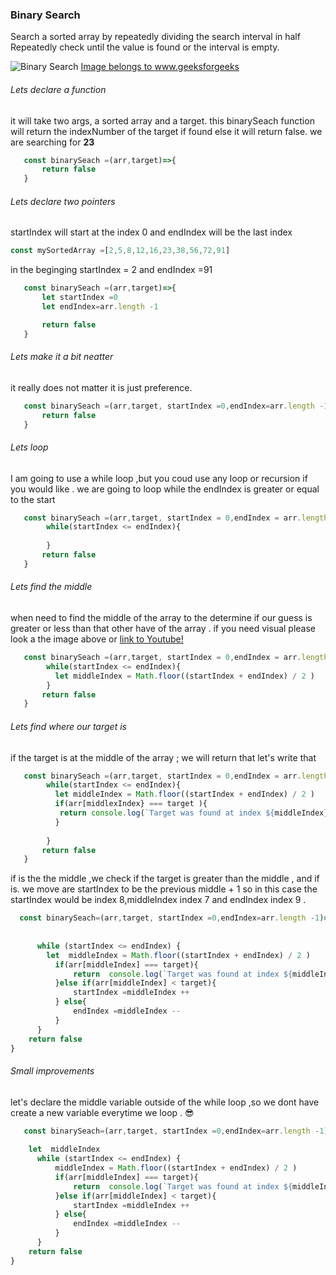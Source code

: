 ### Binary Search
Search a sorted array by repeatedly dividing the search interval in half Repeatedly check until the value is found or the interval is empty.

![Binary Search ](https://www.geeksforgeeks.org/wp-content/uploads/Binary-Search.png)
[Image belongs to www.geeksforgeeks ](https://www.geeksforgeeks.org/binary-search/)
###### Lets declare a function 
it will take two args, a sorted array and a target.
this  binarySeach function will return the indexNumber of the target if found else it will return false.
we are searching for **23**

```js
   const binarySeach =(arr,target)=>{
       return false 
   }
```
###### Lets declare two pointers 
startIndex will start at the index 0 and 
endIndex will be the last index 

```js
const mySortedArray =[2,5,8,12,16,23,38,56,72,91]
```
in the beginging startIndex = 2 and endIndex =91
```js
   const binarySeach =(arr,target)=>{
       let startIndex =0
       let endIndex=arr.length -1

       return false 
   }
```
###### Lets make it a bit neatter
it really does not matter it is just preference. 
```js
   const binarySeach =(arr,target, startIndex =0,endIndex=arr.length -1)=>{
       return false 
   }
```
###### Lets loop
I am going to use a while loop ,but you coud  use any loop or recursion if you would like .
we are going to loop while the endIndex is greater or equal to the start 

```js
   const binarySeach =(arr,target, startIndex = 0,endIndex = arr.length -1)=>{
        while(startIndex <= endIndex){
          
        }
       return false 
   }
```
###### Lets find the middle 
when need to find the middle of the array to the determine if our guess is greater or less than that other have of the array . if you need visual please look a the image above or [link to Youtube!](https://www.youtube.com/watch?v=iP897Z5Nerk&ab_channel=AlgoRythmics)

```js
   const binarySeach =(arr,target, startIndex = 0,endIndex = arr.length -1)=>{
        while(startIndex <= endIndex){
          let middleIndex = Math.floor((startIndex + endIndex) / 2 )
        }
       return false 
   }
```
###### Lets find where our target is 
if the target is at the middle of the array ; we will return that 
let's write that 

```js
   const binarySeach =(arr,target, startIndex = 0,endIndex = arr.length -1)=>{
        while(startIndex <= endIndex){
          let middleIndex = Math.floor((startIndex + endIndex) / 2 )
          if(arr[middlexIndex} === target ){
           return console.log(`Target was found at index ${middleIndex}`);
          }
          
        }
       return false 
   }
```

if is the the middle ,we check if the target is greater than the middle ,
and if is. we move are startIndex to be the previous middle + 1
so in this case the startIndex would be index 8,middleIndex index 7 and endIndex index 9 .

```js
  const binarySeach=(arr,target, startIndex =0,endIndex=arr.length -1)=>{
  
  
      while (startIndex <= endIndex) {
        let  middleIndex = Math.floor((startIndex + endIndex) / 2 )
          if(arr[middleIndex] === target){
              return  console.log(`Target was found at index ${middleIndex}`);
          }else if(arr[middleIndex] < target){
              startIndex =middleIndex ++
          } else{
              endIndex =middleIndex --
          } 
      }
    return false 
}
```
###### Small improvements 
let's declare the middle variable outside of the while loop ,so we dont have create a new variable everytime we loop . 😎
```js
   const binarySeach=(arr,target, startIndex =0,endIndex=arr.length -1)=>{
  
    let  middleIndex
      while (startIndex <= endIndex) {
          middleIndex = Math.floor((startIndex + endIndex) / 2 )
          if(arr[middleIndex] === target){
              return  console.log(`Target was found at index ${middleIndex}`);
          }else if(arr[middleIndex] < target){
              startIndex =middleIndex ++
          } else{
              endIndex =middleIndex --
          } 
      }
    return false 
}
```